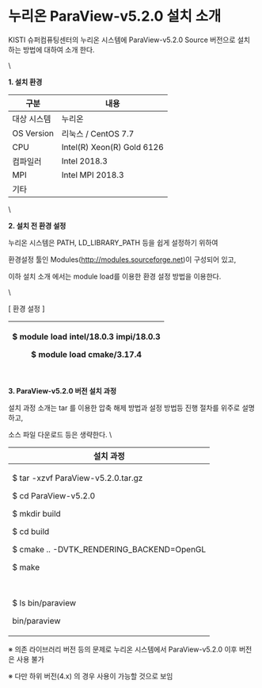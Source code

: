 # 누리온 ParaView-v5.2.0 설치 소개

KISTI 슈퍼컴퓨팅센터의 누리온 시스템에  ParaView-v5.2.0 Source 버전으로 설치 하는 방법에 대하여 소개 한다.

\


**1. 설치 환경**

|  **구분**      | **내용**                      |
| ------------ | --------------------------- |
|  대상 시스템      |  누리온                        |
|  OS Version  |  리눅스 / CentOS 7.7           |
|  CPU         |  Intel(R) Xeon(R) Gold 6126 |
|  컴파일러        |  Intel 2018.3               |
|  MPI         |  Intel MPI 2018.3           |
|  기타          |                             |

\


**2. 설치 전 환경 설정**

누리온 시스템은 PATH, LD\_LIBRARY\_PATH 등을 쉽게 설정하기 위하여&#x20;

환경설정 툴인 Modules(http://modules.sourceforge.net)이 구성되어 있고,

이하 설치 소개 에서는 module load를 이용한 환경 설정 방법을 이용한다.

\


\[ 환경 설정 ]

| <p> $ module load intel/18.0.3 impi/18.0.3</p><p> $ module load cmake/3.17.4</p> |
| -------------------------------------------------------------------------------- |

\
**3. ParaView-v5.2.0 버전 설치 과정**

&#x20;설치 과정 소개는 tar 를 이용한 압축 해제 방법과 설정 방법등 진행 절차를 위주로 설명하고,

&#x20;소스 파일 다운로드 등은 생략한다.  \


|  **설치 과정**                                                                                                                                                                                                                           |
| ------------------------------------------------------------------------------------------------------------------------------------------------------------------------------------------------------------------------------------ |
| <p> $ tar -xzvf ParaView-v5.2.0.tar.gz</p><p> $ cd ParaView-v5.2.0</p><p> $ mkdir build</p><p> $ cd build</p><p> $ cmake .. -DVTK_RENDERING_BACKEND=OpenGL</p><p> $ make</p><p><br></p><p> $ ls bin/paraview</p><p> bin/paraview</p> |

※ 의존 라이브러리 버전 등의 문제로 누리온 시스템에서 ParaView-v5.2.0 이후 버전은 사용 불가

※ 다만 하위 버전(4.x) 의 경우 사용이 가능할 것으로 보임
